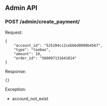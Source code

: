 ## Admin API

### POST /admin/create_payment/

Request:

    {
        "account_id": "525284cc2cebb6d0008b4567",
        "type": "taobao",
        "amount": 10,
        "order_id": "560097131641814"
    }

Response:

    {}

Exception:

* account_not_exist
